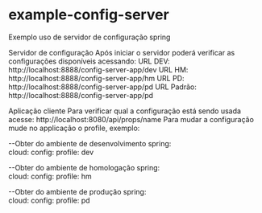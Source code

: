 # example-config-server
Exemplo uso de servidor de configuração spring

Servidor de configuração
Após iniciar o servidor poderá verificar as configurações disponíveis acessando:
URL DEV: http://localhost:8888/config-server-app/dev
URL HM: http://localhost:8888/config-server-app/hm
URL PD: http://localhost:8888/config-server-app/pd
URL Padrão: http://localhost:8888/config-server-app/pd

Aplicação cliente
Para verificar qual a configuração está sendo usada acesse: http://localhost:8080/api/props/name
Para mudar a configuração mude no applicação o profile, exemplo: 

--Obter do ambiente de desenvolvimento
spring:  
  cloud:
    config:
    profile: dev

--Obter do ambiente de homologação
spring:  
  cloud:
    config:
    profile: hm

--Obter do ambiente de produção
spring:  
  cloud:
    config:
    profile: pd

